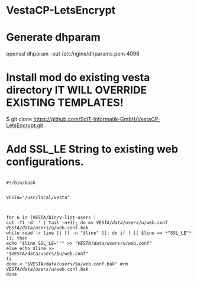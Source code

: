 # VestaCP-LetsEncrypt

# Generate dhparam
openssl dhparam -out /etc/nginx/dhparams.pem 4096

# Install mod do existing vesta directory IT WILL OVERRIDE EXISTING TEMPLATES!
$ git clone https://github.com/ScIT-Informatik-GmbH/VestaCP-LetsEncrypt.git .

# Add SSL_LE String to existing web configurations.
<code>
#!/bin/bash

VESTA="/usr/local/vesta"

for u in $($VESTA/bin/v-list-users | cut -f1 -d' ' | tail -n+3); do
        mv $VESTA/data/users/$u/web.conf $VESTA/data/users/$u/web.conf.bak
        while read -r line || [[ -n "$line" ]]; do
                if ! [[ $line == *"SSL_LE"* ]]; then
                        echo "$line SSL_LE=''" >> "$VESTA/data/users/$u/web.conf"
                else
                        echo $line >> "$VESTA/data/users/$u/web.conf"
                fi
        done < "$VESTA/data/users/$u/web.conf.bak"
        #rm $VESTA/data/users/$u/web.conf.bak
done
</code>
